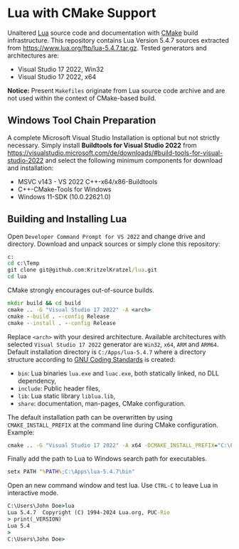 # Lua with CMake Support
Unaltered [Lua](http://www.lua.org/) source code and documentation with [CMake](https://cmake.org/) build infrastructure. This repository contains Lua Version 5.4.7 sources extracted from https://www.lua.org/ftp/lua-5.4.7.tar.gz. Tested generators and architectures are:

- Visual Studio 17 2022, Win32
- Visual Studio 17 2022, x64

**Notice:** Present `Makefiles` originate from Lua source code archive and are not used within the context of CMake-based build.

## Windows Tool Chain Preparation

A complete Microsoft Visual Studio Installation is optional but not strictly necessary. Simply install **Buildtools for Visual Studio 2022** from https://visualstudio.microsoft.com/de/downloads/#build-tools-for-visual-studio-2022 and select  the following minimum components for download and installation:

- MSVC v143 - VS 2022 C++-x64/x86-Buildtools
- C++-CMake-Tools for Windows
- Windows 11-SDK (10.0.22621.0) 

## Building and Installing Lua

Open `Developer Command Prompt for VS 2022` and change drive and directory. Download and unpack sources or simply clone this repository:

```cmd
c:
cd c:\Temp
git clone git@github.com:KritzelKratzel/lua.git
cd lua
```

CMake strongly encourages out-of-source builds.

```cmd
mkdir build && cd build
cmake .. -G "Visual Studio 17 2022" -A <arch>
cmake --build . --config Release
cmake --install . --config Release
```

Replace `<arch>` with your desired architecture. Available architectures with selected `Visual Studio 17 2022` generator are `Win32`, `x64`, `ARM` and `ARM64`. Default installation directory is `C:/Apps/lua-5.4.7` where a directory structure according to [GNU Coding Standards](https://www.gnu.org/prep/standards/html_node/Directory-Variables.html) is created:

- `bin`: Lua binaries `lua.exe` and `luac.exe`, both statically linked, no DLL dependency,
- `include`: Public header files,
- `lib`: Lua static library `liblua.lib`,
- `share`: documentation, man-pages, CMake configuration.

The default installation path can be overwritten by using `CMAKE_INSTALL_PREFIX` at the command line during CMake configuration. Example:

```cmd
cmake .. -G "Visual Studio 17 2022" -A x64 -DCMAKE_INSTALL_PREFIX="C:\Foo\Bar"
```

Finally add the path to Lua to Windows search path for executables. 

```cmd
setx PATH "%PATH%;C:\Apps\lua-5.4.7\bin"
```

Open an new command window and test lua. Use `CTRL-C` to leave Lua in interactive mode.

```cmd
C:\Users\John Doe>lua
Lua 5.4.7  Copyright (C) 1994-2024 Lua.org, PUC-Rio
> print(_VERSION)
Lua 5.4
>
C:\Users\John Doe>
```



